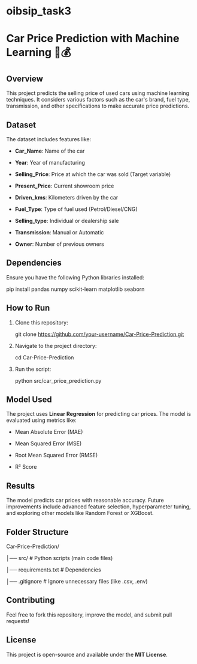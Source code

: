 # oibsip_task3

# Car Price Prediction with Machine Learning 🚗💰  

## Overview  

This project predicts the selling price of used cars using machine learning techniques. It considers various factors such as the car's brand, fuel type, transmission, and other specifications to make accurate price predictions.

## Dataset  

The dataset includes features like:

- **Car_Name**: Name of the car

- **Year**: Year of manufacturing

- **Selling_Price**: Price at which the car was sold (Target variable)

- **Present_Price**: Current showroom price

- **Driven_kms**: Kilometers driven by the car

- **Fuel_Type**: Type of fuel used (Petrol/Diesel/CNG)

- **Selling_type**: Individual or dealership sale

- **Transmission**: Manual or Automatic

- **Owner**: Number of previous owners

## Dependencies  

Ensure you have the following Python libraries installed:

pip install pandas numpy scikit-learn matplotlib seaborn

## How to Run  
1. Clone this repository:  

   git clone https://github.com/your-username/Car-Price-Prediction.git
   
2. Navigate to the project directory:  
   
   cd Car-Price-Prediction
   
3. Run the script:  
   
   python src/car_price_prediction.py


## Model Used  

The project uses **Linear Regression** for predicting car prices. The model is evaluated using metrics like:

- Mean Absolute Error (MAE)

- Mean Squared Error (MSE)

- Root Mean Squared Error (RMSE)

- R² Score

## Results  

The model predicts car prices with reasonable accuracy. Future improvements include advanced feature selection, hyperparameter tuning, and exploring other models like Random Forest or XGBoost.

## Folder Structure  

Car-Price-Prediction/

│── src/               # Python scripts (main code files)

│── requirements.txt   # Dependencies

│── .gitignore         # Ignore unnecessary files (like .csv, .env)


## Contributing  
Feel free to fork this repository, improve the model, and submit pull requests!

## License  
This project is open-source and available under the **MIT License**.

